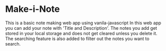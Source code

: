 # Make-i-Note
This is a basic note making web app using vanila-javascript
In this web app you can add your note with 'Title and Description'.
The notes you add get stored in your local storage and does not get cleared unless you delete it.
The searching feature is also added to filter out the notes you want to search.
